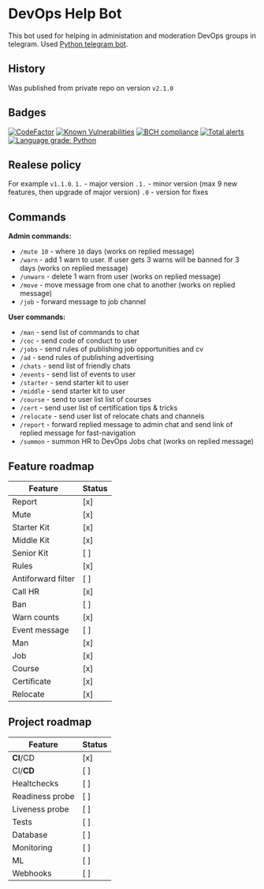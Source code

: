 # DevOps Help Bot

This bot used for helping in administation and moderation DevOps groups in telegram. Used [Python telegram bot](https://github.com/python-telegram-bot/python-telegram-bot).

## History

Was published from private repo on version `v2.1.0`

## Badges

[![CodeFactor](https://www.codefactor.io/repository/github/asgoret/devopshelper_bot/badge)](https://www.codefactor.io/repository/github/asgoret/devopshelper_bot)
[![Known Vulnerabilities](https://snyk.io/test/github/Asgoret/devopshelper_bot/badge.svg)](https://snyk.io/test/github/Asgoret/devopshelper_bot)
[![BCH compliance](https://bettercodehub.com/edge/badge/Asgoret/devopshelper_bot?branch=master)](https://bettercodehub.com/)
[![Total alerts](https://img.shields.io/lgtm/alerts/g/Asgoret/devopshelper_bot.svg?logo=lgtm&logoWidth=18)](https://lgtm.com/projects/g/Asgoret/devopshelper_bot/alerts/)
[![Language grade: Python](https://img.shields.io/lgtm/grade/python/g/Asgoret/devopshelper_bot.svg?logo=lgtm&logoWidth=18)](https://lgtm.com/projects/g/Asgoret/devopshelper_bot/context:python)

## Realese policy

For example `v1.1.0`.
`1.` - major version
`.1.` - minor version (max 9 new features, then upgrade of major version)
`.0` - version for fixes

## Commands

__Admin commands:__

* `/mute 10` - where `10` days (works on replied message)
* `/warn` - add 1 warn to user. If user gets 3 warns will be banned for 3 days (works on replied message)
* `/unwarn` - delete 1 warn from user (works on replied message)
* `/move` - move message from one chat to another (works on replied message)
* `/job` - forward message to job channel

__User commands:__

* `/man` - send list of commands to chat
* `/coc` - send code of conduct to user
* `/jobs` - send rules of publishing job opportunities and cv
* `/ad` - send rules of publishing advertising
* `/chats` - send list of friendly chats
* `/events` - send list of events to user
* `/starter` - send starter kit to user
* `/middle` - send starter kit to user
* `/course` - send to user list list of courses
* `/cert` - send user list of certification tips & tricks
* `/relocate` - send user list of relocate chats and channels
* `/report` - forward replied message to admin chat and send link of replied message for fast-navigation
* `/summon` - summon HR to DevOps Jobs chat (works on replied message)

## Feature roadmap

| Feature            | Status |
| ------------------ | -------|
| Report             | [x]    |
| Mute               | [x]    |
| Starter Kit        | [x]    |
| Middle Kit         | [x]    |
| Senior Kit         | [ ]    |
| Rules              | [x]    |
| Antiforward filter | [ ]    |
| Call HR            | [x]    |
| Ban                | [ ]    |
| Warn counts        | [х]    |
| Event message      | [ ]    |
| Man                | [x]    |
| Job                | [x]    |
| Course             | [x]    |
| Certificate        | [x]    |
| Relocate           | [x]    |

## Project roadmap

| Feature            | Status |
| ------------------ | -------|
| **CI**/CD          | [x]    |
| CI/**CD**          | [ ]    |
| Healtchecks        | [ ]    |
| Readiness probe    | [ ]    |
| Liveness probe     | [ ]    |
| Tests              | [ ]    |
| Database           | [ ]    |
| Monitoring         | [ ]    |
| ML                 | [ ]    |
| Webhooks           | [ ]    |
